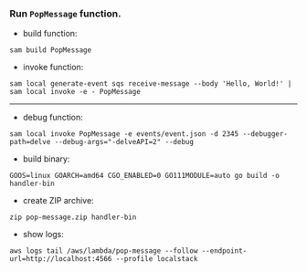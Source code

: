 ### Run `PopMessage` function.

- build function:
```
sam build PopMessage
```
- invoke function:
```
sam local generate-event sqs receive-message --body 'Hello, World!' | sam local invoke -e - PopMessage
```
---

- debug function:
```
sam local invoke PopMessage -e events/event.json -d 2345 --debugger-path=delve --debug-args="-delveAPI=2" --debug
```

- build binary:
```
GOOS=linux GOARCH=amd64 CGO_ENABLED=0 GO111MODULE=auto go build -o handler-bin
```
- create ZIP archive:
```
zip pop-message.zip handler-bin
```

- show logs:
```
aws logs tail /aws/lambda/pop-message --follow --endpoint-url=http://localhost:4566 --profile localstack
```
